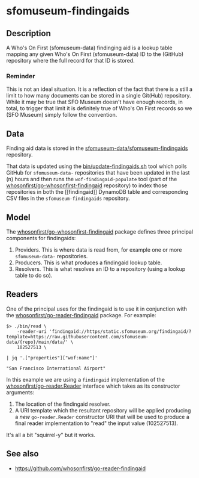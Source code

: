 # sfomuseum-findingaids

## Description

A Who's On First (sfomuseum-data) findinging aid is a lookup table mapping any given Who's On First (sfomuseum-data) ID to the (GitHub) repository where the full record for that ID is stored.

### Reminder

This is not an ideal situation. It is a reflection of the fact that there is a still a limit to how many documents can be stored in a single Git(Hub) repository. While it may be true that SFO Museum doesn't have enough records, in total, to trigger that limit it is definitely true of Who's On First records so we (SFO Museum) simply follow the convention.

## Data

Finding aid data is stored in the [sfomuseum-data/sfomuseum-findingaids](https://github.com/sfomuseum-data/sfomuseum-findingaids) repository.

That data is updated using the [bin/update-findingaids.sh](https://github.com/sfomuseum-data/sfomuseum-findingaids/blob/main/bin/update-findingaids.sh) tool which polls GitHub for `sfomuseum-data-` repositories that have been updated in the last (n) hours and then runs the `wof-findingaid-populate` tool (part of the [whosonfirst/go-whosonfirst-findingaid](https://github.com/whosonfirst/go-whosonfirst-findingaid) repository) to index those repositories in both the [[findingaid]] DynamoDB table and corresponding CSV files in the `sfomuseum-findingaids` repository.

## Model

The [whosonfirst/go-whosonfirst-findingaid](https://github.com/whosonfirst/go-whosonfirst-findingaid) package defines three principal components for  findingaids:

1. Providers. This is where data is read from, for example one or more `sfomuseum-data-` repositories.
2. Producers. This is what produces a findingaid lookup table.
3. Resolvers. This is what resolves an ID to a repository (using a lookup table to do so).

## Readers

One of the principal uses for the findingaid is to use it in conjunction with the [whosonfirst/go-reader-findingaid](https://github.com/whosonfirst/go-reader-findingaid) package. For example:

```
$> ./bin/read \
	-reader-uri 'findingaid://https/static.sfomuseum.org/findingaid/?template=https://raw.githubusercontent.com/sfomuseum-data/{repo}/main/data/' \
	102527513 \

| jq '.["properties"]["wof:name"]'

"San Francisco International Airport"
```

In this example we are using a `findingaid` implementation of the [whosonfirst/go-reader.Reader](https://github.com/whosonfirst/go-reader) interface which takes as its constructor arguments:

1. The location of the findingaid resolver.
2. A URI template which the resultant repository will be applied producing a _new_ `go-reader.Reader`  constructor URI that will be used to produce a final reader implementation to "read" the input value (102527513).

It's all a bit "squirrel-y" but it works.

## See also

* https://github.com/whosonfirst/go-reader-findingaid